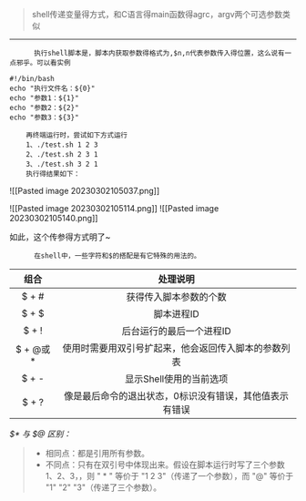 >shell传递变量得方式，和C语言得main函数得agrc，argv两个可选参数类似

---

		  执行shell脚本是，脚本内获取参数得格式为,$n,n代表参数传入得位置，这么说有一点邪乎。可以看实例

```shell
#!/bin/bash
echo "执行文件名：${0}"
echo "参数1：${1}"
echo "参数2：${2}"
echo "参数3：${3}"

```

		再终端运行时，尝试如下方式运行
		1、./test.sh 1 2 3
		2、./test.sh 2 3 1
		3、./test.sh 3 2 1
		执行得结果如下：

![[Pasted image 20230302105037.png]]

![[Pasted image 20230302105114.png]]
![[Pasted image 20230302105140.png]]

如此，这个传参得方式明了~

		  在shell中，一些字符和$的搭配是有它特殊的用法的。

|组合|处理说明|
|:---:|:---:|
|$ + #|获得传入脚本参数的个数|
|$ + $|脚本进程ID|
|$ + !|后台运行的最后一个进程ID|
|$ + @或* |使用时需要用双引号扩起来，他会返回传入脚本的参数列表|
|$ + -|显示Shell使用的当前选项|
|$ + ?|像是最后命令的退出状态，0标识没有错误，其他值表示有错误|

_$* 与 $@ 区别：_

>-   相同点：都是引用所有参数。
>-   不同点：只有在双引号中体现出来。假设在脚本运行时写了三个参数 1、2、3，，则 " * " 等价于 "1 2 3"（传递了一个参数），而 "@" 等价于 "1" "2" "3"（传递了三个参数）。

